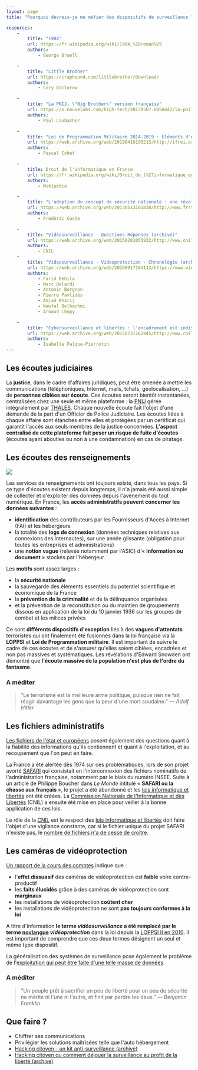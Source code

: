 ```yaml
---
layout: page
title: "Pourquoi devrais-je me méfier des dispositifs de surveillance ? Ils sont là pour notre sécurité non ?"

resources:
    -
        title: "1984"
        url: https://fr.wikipedia.org/wiki/1984_%28roman%29
        authors:
            - George Orwell

    -
        title: "Little Brother"
        url: https://craphound.com/littlebrother/download/
        authors:
            - Cory Doctorow

    -
        title: "La PNIJ, \"Big Brother\" version française"
        url: https://o.nouvelobs.com/high-tech/20130507.OBS8442/la-pnij-big-brother-version-francaise.html
        authors:
            - Paul Laubacher

    -
        title: "Loi de Programmation Militaire 2014-2019 : Eléments d'évaluation du risque législatif lié à l'article 13 (PDF, archive)"
        url: https://web.archive.org/web/20190416195213/http://ifrei.org/tiki-download_file.php?fileId=59
        authors:
            - Pascal Cohet

    -
        title: Droit de l'informatique en France
        url: https://fr.wikipedia.org/wiki/Droit_de_l%27informatique_en_France
        authors:
            - Wikipédia

    -
        title: "L'adoption du concept de sécurité nationale : une révolution conceptuelle qui peine à s'exprimer (PDF, archive)"
        url: https://web.archive.org/web/20130513101838/http://www.frstrategie.org/barreFRS/publications/rd/2011/RD_201103.pdf
        authors:
            - Frédéric Coste

    -
        title: "Vidéosurveillance - Questions-Réponses (archive)"
        url: https://web.archive.org/web/20150201055932/http://www.cnil.fr/les-themes/videosurveillance/questions-reponses/
        authors:
            - CNIL
    -
        title: "Videosurveillance - Videoprotection - Chronologie (archive)"
        url: https://web.archive.org/web/20160917104113/https://www.videosurveillance-videoprotection.fr/chronologie
        authors:
            - Farid Rehila
            - Marc Belardi
            - Antonin Borgnon
            - Pierre Pavlidès
            - Amjad Kharij
            - Nawfal Belhachmi
            - Arnaud Chopy

    -
        title: "Cybersurveillance et libertés : l'encadrement est indispensable (archive)"
        url: https://web.archive.org/web/20150731162945/http://www.cnil.fr/nc/linstitution/actualite/article/article/cybersurveillance-et-libertes-lencadrement-est-indispensable/
        authors:
            - Isabelle Falque-Pierrotin
---
```


<h2><i class="glyphicon glyphicon-hand-right" aria-hidden="true"></i> Les écoutes judiciaires</h2>

La **justice**, dans le cadre d'affaires juridiques, peut être amenée à mettre
les communications (téléphoniques, Internet, mails, tchats, géolocalisation,
...) de **personnes ciblées sur écoute**. Ces écoutes seront bientôt
instantanées, centralisées chez une seule et même plateforme : la [PNIJ][] gérée
intégralement par [THALES](https://fr.wikipedia.org/wiki/Thales). Chaque
nouvelle écoute fait l'objet d'une demande de la part d'un Officier de Police
Judiciaire. Les écoutes liées à chaque affaire sont étanches entre elles et
protégées par un certificat qui garantit l'accès aux seuls membres de la justice
concernées. **L'aspect centralisé de cette plateforme fait peser un risque de
fuite d'écoutes** (écoutes ayant abouties ou non à une condamnation) en cas de
piratage.

<h2><i class="glyphicon glyphicon-hand-right" aria-hidden="true"></i> Les écoutes des renseignements</h2>

<img src="/images/obama-prism-raccroche.jpg" class="pull-right img-responsive floating-image img-thumbnail">

Les services de renseignements ont toujours existé, dans tous les pays. Si ce
type d'écoutes existent depuis longtemps, il n'a jamais été aussi simple de
collecter et d'exploiter des données depuis l'avènement du tout numérique. En
France, les **accès administratifs peuvent concerner les données suivantes** :

- **identification** des contributeurs par les Fournisseurs d'Accès à Internet
  (FAI) et les hébergeurs
- la totalité des **logs de connexion** (données techniques relatives aux
  connexions des internautes), sur une année glissante (obligation pour toutes
  les entreprises et administrations)
- une **notion vague** (relevée notamment par l'ASIC) d'« **information ou
  document** » stockés par l'hébergeur

Les **motifs** sont assez larges :

- la **sécurité nationale**
- la sauvegarde des éléments essentiels du potentiel scientifique et économique
  de la France
- la **prévention de la criminalité** et de la délinquance organisées
- et la prévention de la reconstitution ou du maintien de groupements dissous
  en application de la loi du 10 janvier 1936 sur les groupes de combat et les
  milices privées

Ce sont **différents dispositifs d'exception** liés à des **vagues
d'attentats** terroristes qui ont finalement été fusionnés dans la loi
française via la **LOPPSI** et **Loi de Programmation militaire**. Il est
important de suivre le cadre de ces écoutes et de s'assurer qu'elles soient
ciblées, encadrées et non pas massives et systématiques. Les révélations
d'Edward Snowden ont démontré que **l'écoute massive de la population n'est
plus de l'ordre du fantasme**.

<h3>A méditer</h3>

> "Le terrorisme est la meilleure arme politique, puisque rien ne fait réagir
> davantage les gens que la peur d'une mort soudaine." &mdash; <em>Adolf
> Hitler</em>

<h2><i class="glyphicon glyphicon-hand-right" aria-hidden="true"></i> Les fichiers administratifs</h2>

[Les fichiers de l'état et
européens](https://fr.wikipedia.org/wiki/Fichage_en_France) posent également des
questions quant à la fiabilité des informations qu'ils contiennent et quant à
l'exploitation, et au recoupement que l'on peut en faire.

La France a été alertée dès 1974 sur ces problématiques, lors de son projet
avorté [SAFARI][] qui consistait en l'interconnexion des fichiers nominatifs de
l'administration française, notamment par le biais du numéro INSEE. Suite à un
article de Philippe Boucher dans _Le Monde_ intitulé « **SAFARI ou la chasse aux
français** », le projet a été abandonné et les [lois informatique et
libertés](https://fr.wikipedia.org/wiki/Loi_informatique_et_libert%C3%A9s) ont
été créées. La [Commission Nationale de l'Informatique et des
Libertés](https://fr.wikipedia.org/wiki/Commission_nationale_de_l%27informatique_et_des_libert%C3%A9s)
(CNIL) a ensuite été mise en place pour veiller à la bonne application de ces
lois.

Le rôle de la [CNIL](https://cnil.fr) est le respect des [lois informatique et
libertés](https://fr.wikipedia.org/wiki/Loi_informatique_et_libert%C3%A9s) doit
faire l'objet d'une vigilance constante, car si le fichier unique du projet
SAFARI n'existe pas, le [nombre de fichiers n'a de cesse de
croître](https://fr.wikipedia.org/wiki/Fichage_en_France).

<h2><i class="glyphicon glyphicon-hand-right" aria-hidden="true"></i> Les caméras de vidéoprotection</h2>

[Un rapport de la cours des
comptes](http://bugbrother.blog.lemonde.fr/2011/07/14/la-cour-des-comptes-enterre-la-videosurveillance/)
indique que :

- l'**effet dissuasif** des caméras de vidéoprotection est **faible** voire
  contre-productif
- les **faits élucidés** grâce à des caméras de vidéoprotection sont **marginaux**
- les installations de vidéoprotection **coûtent cher**
- les installations de vidéoprotection ne sont **pas toujours conformes à la loi**

A titre d'information **le terme _vidéosurveillance_ a été remplacé par le terme
[novlangue](https://fr.wikipedia.org/wiki/Novlangue) _vidéoprotection_** dans la
loi depuis la [LOPPSI II en 2010][LOPPSI II]. Il est important de comprendre que
ces deux termes désignent un seul et même type dispositif.

La généralisation des systèmes de surveillance pose également le problème de
l'[exploitation qui peut être faite d'une telle masse de données][prevoir-crimes].

<h3>A méditer</h3>

> "Un peuple prêt à sacrifier un peu de liberté pour un peu de sécurité ne
> mérite ni l'une ni l'autre, et finit par perdre les deux." &mdash;
> <em>Benjamin Franklin</em>

<h2><i class="glyphicon glyphicon-hand-right" aria-hidden="true"></i> Que faire ?</h2>

- Chiffrer ses communications
- Privilégier les solutions maîtrisées telle que l'auto hébergement
- [Hacking citoyen - un kit anti-surveillance (archive)][hacking-citoyen]
- [Hacking citoyen ou comment déjouer la surveillance au profit de la liberté (archive)][m4psnet]

[LOPPSI II]: https://fr.wikipedia.org/wiki/Loi_d%27orientation_et_de_programmation_pour_la_performance_de_la_s%C3%A9curit%C3%A9_int%C3%A9rieure
[PNIJ]: https://www.franceculture.fr/societe/la-pnij-ou-les-nouvelles-grandes-oreilles-de-la-justice-francaise
[SAFARI]: https://fr.wikipedia.org/wiki/Syst%C3%A8me_automatis%C3%A9_pour_les_fichiers_administratifs_et_le_r%C3%A9pertoire_des_individus
[hacking-citoyen]: https://web.archive.org/web/20161116093448/http://www.siliconmaniacs.org/%C2%AB-hacking-citoyen-%C2%BB-un-kit-citoyen-anti-surveillance/
[m4psnet]: https://web.archive.org/web/20110628004241/http://h4cker.net/blog/2009/05/m4psnet-une-cartographie-de-la-videosurveillance/
[prevoir-crimes]: https://web.archive.org/web/20160822000039/http://ecs-digital.com/general/prevoir-crimes-big-data-blue-crush/

